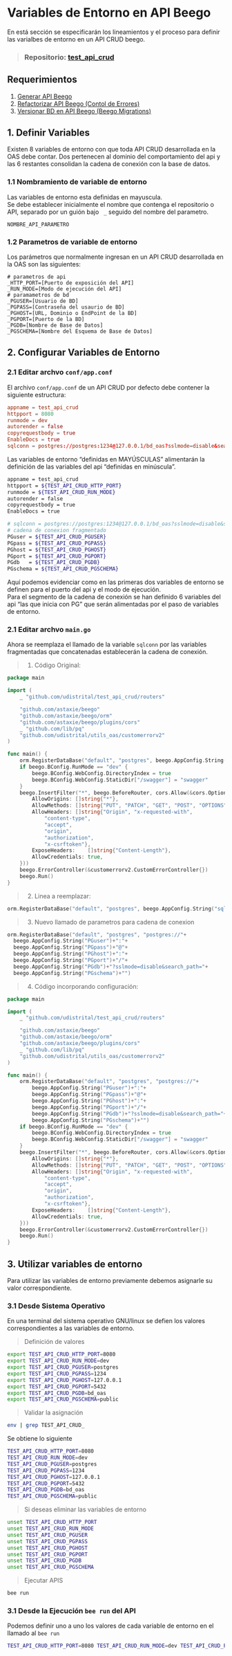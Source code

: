 # Variables de Entorno en API Beego
En está sección se especificarán los lineamientos y el proceso para definir las varialbes de entorno en un API CRUD beego.

> ### **Repositorio:** [test_api_crud](https://github.com/udistrital/test_api_crud)

## Requerimientos
1. [Generar API Beego](generar_api.md)
2. [Refactorizar API Beego (Contol de Errores)](control_error_json_crud.md)
3. [Versionar BD en API Beego (Beego Migrations)](beego_migrations.md)

## 1. Definir Variables
Existen 8 variables de entorno con que toda API CRUD desarrollada en la OAS debe contar.  Dos pertenecen al dominio del comportamiento del api y las 6 restantes consolidan la cadena de conexión con la base de datos.

### 1.1  Nombramiento de variable de entorno
Las variables de entorno esta definidas en mayuscula.   
Se debe establecer inicialmente el nombre que contenga el repositorio o API, separado por un guión bajo ` _` seguido del nombre del parametro.
```
NOMBRE_API_PARAMETRO
```
### 1.2 Parametros de variable de entorno
Los parámetros que normalmente ingresan en un API CRUD desarrollada en la OAS son las siguientes:
```shell
# parametros de api
_HTTP_PORT=[Puerto de exposición del API]
_RUN_MODE=[Modo de ejecución del API]
# paramametros de bd
_PGUSER=[Usuario de BD]
_PGPASS=[Contraseña del usaurio de BD]
_PGHOST=[URL, Dominio o EndPoint de la BD]
_PGPORT=[Puerto de la BD]
_PGDB=[Nombre de Base de Datos]
_PGSCHEMA=[Nombre del Esquema de Base de Datos]
```
## 2. Configurar Variables de Entorno

### 2.1 Editar archvo `conf/app.conf`
El archivo `conf/app.conf` de un API CRUD por defecto debe contener la siguiente estructura:
```conf
appname = test_api_crud
httpport = 8080
runmode = dev
autorender = false
copyrequestbody = true
EnableDocs = true
sqlconn = postgres://postgres:1234@127.0.0.1/bd_oas?sslmode=disable&search_path=public
```
Las variables de entorno “definidas en MAYÚSCULAS” alimentarán la definición de las variables del api “definidas en minúscula”.
```bash
appname = test_api_crud
httpport = ${TEST_API_CRUD_HTTP_PORT}
runmode = ${TEST_API_CRUD_RUN_MODE}
autorender = false
copyrequestbody = true
EnableDocs = true

# sqlconn = postgres://postgres:1234@127.0.0.1/bd_oas?sslmode=disable&search_path=public
# cadena de conexion fragmentado
PGuser = ${TEST_API_CRUD_PGUSER}
PGpass = ${TEST_API_CRUD_PGPASS}
PGhost = ${TEST_API_CRUD_PGHOST}
PGport = ${TEST_API_CRUD_PGPORT}
PGdb   = ${TEST_API_CRUD_PGDB}
PGschema = ${TEST_API_CRUD_PGSCHEMA}
```
Aquí podemos evidenciar como en las primeras dos variables de entorno se definen para el puerto del api y el modo de ejecución.   
Para el segmento de la cadena de conexión se han definido 6 variables del api “las que inicia con PG” que serán alimentadas por el paso de variables de entorno.

### 2.1 Editar archvo `main.go`
Ahora se reemplaza el llamado de la variable `sqlconn` por las variables fragmentadas que concatenadas establecerán la cadena de conexión.

> 1) Código Original:
```go
package main

import (
	_ "github.com/udistrital/test_api_crud/routers"

	"github.com/astaxie/beego"
	"github.com/astaxie/beego/orm"
	"github.com/astaxie/beego/plugins/cors"
	_ "github.com/lib/pq"
	"github.com/udistrital/utils_oas/customerrorv2"
)

func main() {
	orm.RegisterDataBase("default", "postgres", beego.AppConfig.String("sqlconn"))
	if beego.BConfig.RunMode == "dev" {
		beego.BConfig.WebConfig.DirectoryIndex = true
		beego.BConfig.WebConfig.StaticDir["/swagger"] = "swagger"
	}
	beego.InsertFilter("*", beego.BeforeRouter, cors.Allow(&cors.Options{
		AllowOrigins: []string{"*"},
		AllowMethods: []string{"PUT", "PATCH", "GET", "POST", "OPTIONS", "DELETE"},
		AllowHeaders: []string{"Origin", "x-requested-with",
			"content-type",
			"accept",
			"origin",
			"authorization",
			"x-csrftoken"},
		ExposeHeaders:    []string{"Content-Length"},
		AllowCredentials: true,
	}))
	beego.ErrorController(&customerrorv2.CustomErrorController{})
	beego.Run()
}
```

> 2) Linea a reemplazar:
```go
orm.RegisterDataBase("default", "postgres", beego.AppConfig.String("sqlconn"))
```

> 3) Nuevo llamado de parametros para cadena de conexion
```go
orm.RegisterDataBase("default", "postgres", "postgres://"+
  beego.AppConfig.String("PGuser")+":"+
  beego.AppConfig.String("PGpass")+"@"+
  beego.AppConfig.String("PGhost")+":"+
  beego.AppConfig.String("PGport")+"/"+
  beego.AppConfig.String("PGdb")+"?sslmode=disable&search_path="+
  beego.AppConfig.String("PGschema")+"")
```

> 4) Código incorporando configuración:
```go
package main

import (
	_ "github.com/udistrital/test_api_crud/routers"

	"github.com/astaxie/beego"
	"github.com/astaxie/beego/orm"
	"github.com/astaxie/beego/plugins/cors"
	_ "github.com/lib/pq"
	"github.com/udistrital/utils_oas/customerrorv2"
)

func main() {
	orm.RegisterDataBase("default", "postgres", "postgres://"+
		beego.AppConfig.String("PGuser")+":"+
		beego.AppConfig.String("PGpass")+"@"+
		beego.AppConfig.String("PGhost")+":"+
		beego.AppConfig.String("PGport")+"/"+
		beego.AppConfig.String("PGdb")+"?sslmode=disable&search_path="+
		beego.AppConfig.String("PGschema")+"")
	if beego.BConfig.RunMode == "dev" {
		beego.BConfig.WebConfig.DirectoryIndex = true
		beego.BConfig.WebConfig.StaticDir["/swagger"] = "swagger"
	}
	beego.InsertFilter("*", beego.BeforeRouter, cors.Allow(&cors.Options{
		AllowOrigins: []string{"*"},
		AllowMethods: []string{"PUT", "PATCH", "GET", "POST", "OPTIONS", "DELETE"},
		AllowHeaders: []string{"Origin", "x-requested-with",
			"content-type",
			"accept",
			"origin",
			"authorization",
			"x-csrftoken"},
		ExposeHeaders:    []string{"Content-Length"},
		AllowCredentials: true,
	}))
	beego.ErrorController(&customerrorv2.CustomErrorController{})
	beego.Run()
}
```

## 3. Utilizar variables de entorno
Para utilizar las variables de entorno previamente debemos asignarle su valor correspondiente.

### 3.1 Desde Sistema Operativo
En una terminal del sistema operativo GNU/linux se defien los valores correspondientes a las variables de entorno.

>Definición de valores
```bash
export TEST_API_CRUD_HTTP_PORT=8080
export TEST_API_CRUD_RUN_MODE=dev
export TEST_API_CRUD_PGUSER=postgres
export TEST_API_CRUD_PGPASS=1234
export TEST_API_CRUD_PGHOST=127.0.0.1
export TEST_API_CRUD_PGPORT=5432
export TEST_API_CRUD_PGDB=bd_oas
export TEST_API_CRUD_PGSCHEMA=public
```

>Validar la asignación
```bash
env | grep TEST_API_CRUD_
```
Se obtiene lo siguiente
```bash
TEST_API_CRUD_HTTP_PORT=8080
TEST_API_CRUD_RUN_MODE=dev
TEST_API_CRUD_PGUSER=postgres
TEST_API_CRUD_PGPASS=1234
TEST_API_CRUD_PGHOST=127.0.0.1
TEST_API_CRUD_PGPORT=5432
TEST_API_CRUD_PGDB=bd_oas
TEST_API_CRUD_PGSCHEMA=public
```

>Si deseas eliminar las variables de entorno
```bash
unset TEST_API_CRUD_HTTP_PORT
unset TEST_API_CRUD_RUN_MODE
unset TEST_API_CRUD_PGUSER
unset TEST_API_CRUD_PGPASS
unset TEST_API_CRUD_PGHOST
unset TEST_API_CRUD_PGPORT
unset TEST_API_CRUD_PGDB
unset TEST_API_CRUD_PGSCHEMA
```

>Ejecutar APIS
```bash
bee run
```

### 3.1 Desde la Ejecución `bee run` del API
Podemos definir uno a uno los valores de cada variable de entorno en el llamado al `bee run`
```bash
TEST_API_CRUD_HTTP_PORT=8080 TEST_API_CRUD_RUN_MODE=dev TEST_API_CRUD_PGUSER=postgres TEST_API_CRUD_PGPASS=1234 TEST_API_CRUD_PGHOST=127.0.0.1 TEST_API_CRUD_PGPORT=5432 TEST_API_CRUD_PGDB=bd_oas TEST_API_CRUD_PGSCHEMA=public bee run
```
